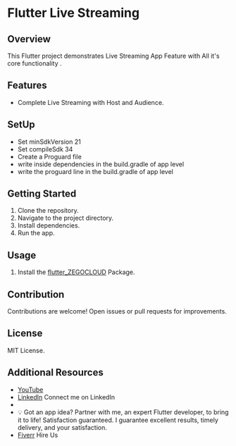 # Flutter Live Streaming

## Overview
This Flutter project demonstrates Live Streaming App Feature with All it's core functionality .

## Features
- Complete Live Streaming with Host and Audience.

## SetUp
- Set minSdkVersion 21
- Set compileSdk 34
- Create a Proguard file
- write inside dependencies in the build.gradle of app level
- write the proguard line in the build.gradle of app level

## Getting Started
1. Clone the repository.
2. Navigate to the project directory.
3. Install dependencies.
4. Run the app.

## Usage
1. Install the [flutter_ZEGOCLOUD](https://pub.dev/packages/zego_uikit_prebuilt_live_streaming) Package.

## Contribution
Contributions are welcome! Open issues or pull requests for improvements.

## License
MIT License.

## Additional Resources
- [YouTube](https://youtube.com/@HamadAhmadDev)
- [LinkedIn](http://www.linkedin.com/in/hamad-ahmad-b9a273269) Connect me on LinkedIn
-
- 💡 Got an app idea? Partner with me, an expert Flutter developer, to bring it to life! Satisfaction guaranteed. I guarantee excellent results, timely delivery, and your satisfaction.
- [Fiverr](https://www.fiverr.com/s/961w1e) Hire Us
